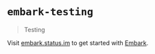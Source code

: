 # `embark-testing`

> Testing

Visit [embark.status.im](https://embark.status.im/) to get started with
[Embark](https://github.com/embarklabs/embark).
